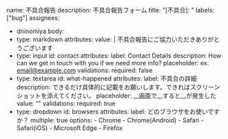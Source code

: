 name: 不具合報告
description: 不具合報告フォーム
title: "[不具合]: "
labels: ["bug"]
assignees:
  - dninomiya
body:
  - type: markdown
    attributes:
      value: |
        不具合報告にご協力いただきありがとうございます
  - type: input
    id: contact
    attributes:
      label: Contact Details
      description: How can we get in touch with you if we need more info?
      placeholder: ex. email@example.com
    validations:
      required: false
  - type: textarea
    id: what-happened
    attributes:
      label: 不具合の詳細
      description: できるだけ具体的に記載をお願いします。できればスクリーンショットを添えてください。
      placeholder: __画面で__すると__が発生した
      value: ""
    validations:
      required: true
  - type: dropdown
    id: browsers
    attributes:
      label: どのブラウザをお使いですか？
      multiple: true
      options:
        - Chrome
        - Chrome(Android)
        - Safari
        - Safari(iOS)
        - Microsoft Edge
        - Firefox
